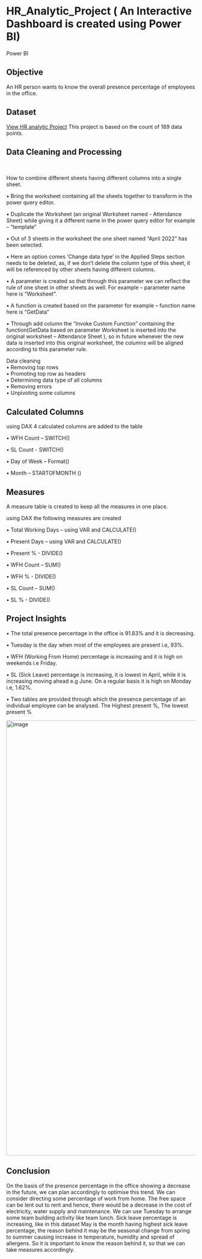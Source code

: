 # HR_Analytic_Project ( An Interactive Dashboard is created using Power BI)
Power BI
## Objective 
An HR person wants to know the overall presence percentage of employees in the office. 

## Dataset
<a href = "https://github.com/rinasingh1/HR_Analytic_Project/blob/main/Attendance%20Sheet.xlsx"> View HR analytic Project</a> This project is based on the count of 189 data points. 

## Data Cleaning and Processing
<br>

How to combine different sheets having different columns into a single sheet. 

•	Bring the worksheet containing all the sheets together to transform in the power query editor.
<br>

•	Duplicate the Worksheet (an original Worksheet named - Attendance Sheet) while giving it a different name in the power query editor for example – “template”
<br>

•	Out of 3 sheets in the worksheet the one sheet named “April 2022” has been selected. 
<br>

•	Here an option comes ‘Change data type’ in the Applied Steps section needs to be deleted, as, if we don’t delete the column type of this sheet, it will be referenced by other sheets having different columns.
<br>

•	A parameter is created so that through this parameter we can reflect the rule of one sheet in other sheets as well. For example –  parameter name here is “Worksheet”.
<br>

•	A function is created based on the parameter for example –  function name here is “GetData”
<br>

•	Through add column the “Invoke Custom Function” containing the function(GetData based on parameter Worksheet is inserted into the original worksheet – Attendance Sheet ), so in future whenever the new data is inserted into this original worksheet, the columns will be aligned according to this parameter rule. 
<br> 

Data cleaning 
<br>
•	Removing top rows
<br>
•	Promoting top row as headers 
<br>
•	Determining data type of all columns 
<br>
•	Removing errors
<br>
•	Unpivoting some columns

## Calculated Columns 
using DAX 4 calculated columns are added to the table 
<br>

•	WFH Count – SWITCH()
<br>

•	SL Count -  SWITCH()
<br>

•	Day of Week – Format()
<br>

•	Month – STARTOFMONTH ()


## Measures 
A measure table is created to keep all the measures in one place.
<br> 

using DAX the following measures are created 
<br>

•	Total Working Days – using VAR and CALCULATE()
<br>

•	Present Days – using VAR and CALCULATE()
<br>

•	Present % - DIVIDE()
<br>


•	WFH Count – SUM()
<br> 

•	WFH % - DIVIDE()
<br>

•	SL Count – SUM()
<br>

•	SL % - DIVIDE()

## Project Insights 
•	The total presence percentage in the office  is 91.83% and it is decreasing. 
<br>


•	Tuesday is the day when most of the employees are present i.e, 93%.
<br>


•	WFH (Working From Home) percentage is increasing and it is high on weekends i.e Friday.
<br>



•	SL (Sick Leave) percentage is increasing, it is lowest in April, while it is increasing moving ahead e.g June. On a regular basis it is high on Monday i.e, 1.62%.
<br>



•	Two tables are provided through which the presence percentage of an individual employee can be analysed. The Highest present %, The lowest present %

<img width="2000" height="1156" alt="image" src="https://github.com/user-attachments/assets/af654c86-72ae-4054-a2a9-d467ca700e94" />


## Conclusion 
On the basis of the presence percentage in the office showing a decrease in the future, we can plan accordingly to optimise this trend. We can consider directing some percentage of work from home. The free space can be lent out to rent and hence, there would be a decrease in the cost of electricity, water supply and maintenance. We can use Tuesday to arrange some team building activity like team lunch. 
Sick leave percentage is increasing, like in this dataset May is the month having highest sick leave percentage, the reason behind it may be the seasonal change from spring to summer causing increase in temperature, humidity and spread of allergens. So it is important to know the reason behind it, so that we can take measures accordingly. 










